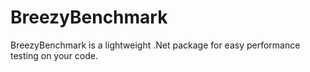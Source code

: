 # BreezyBenchmark

BreezyBenchmark is a lightweight .Net package for easy performance testing on your code.

